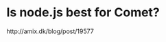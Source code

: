 <span class="Content"></span>
<h1>Is node.js best for Comet?
      
  </h1>
<p>http://amix.dk/blog/post/19577</p>